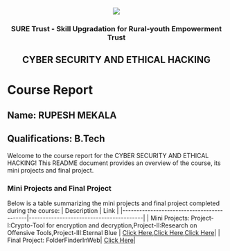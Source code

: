 <!-- PROJECT LOGO -->
<br />

<div align="center">
   <img src='https://user-images.githubusercontent.com/73131499/166115643-d3187f47-d38f-41b2-ae42-5ecbbc60de14.png' />


<h3 align="center">SURE Trust - Skill Upgradation for Rural-youth Empowerment Trust</h3>
  <h2> CYBER SECURITY AND ETHICAL HACKING </h2>
</div>

# Course Report

## Name: RUPESH MEKALA

## Qualifications: B.Tech

Welcome to the course report for the CYBER SECURITY AND ETHICAL HACKING! This README document provides an overview of the course, its mini projects and final project.

### Mini Projects and Final Project

Below is a table summarizing the mini projects and final project completed during the course:
| Description                               | Link                                    |
|-------------------------------------------|-----------------------------------------|
| Mini Projects: Project-I:Crypto-Tool for encryption and decryption,Project-II:Research on Offensive Tools,Project-III:Eternal Blue    | [Click Here](https://github.com/sure-trust/G4_CS/tree/main/Mini%20Projects/Rupesh/Project1),[Click Here](https://github.com/sure-trust/G4_CS/tree/main/Mini%20Projects/Rupesh/Project2),[Click Here](https://github.com/sure-trust/G4_CS/tree/main/Mini%20Projects/Rupesh/Project3)|
| Final Project: FolderFinderInWeb| [Click Here](https://github.com/sure-trust/G4_CS/tree/main/Final%20Capstone%20Project/Rupesh)|
